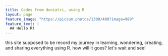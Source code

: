 ```yaml
---
title: Codes from duniatri, using R
layout: page
feature_image: "https://picsum.photos/1300/400?image=989"
feature_text: |
  ## Hello R!
---
```


this site supposed to be record my journey in learning, wondering, creating, and sharing everything using R. how will it goes? let's wait and see!

